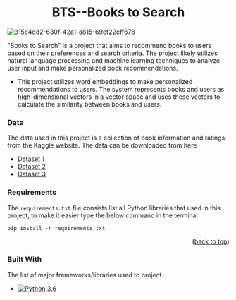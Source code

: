 <a name="readme-top"></a>

<h1 align="center">  BTS--Books to Search 
 </h1>

<p align="center">

![315e4dd2-630f-42a1-a815-69ef22cff678](https://user-images.githubusercontent.com/109160335/212213048-75e497ff-9775-471e-bfdf-0dba59a1540a.jpg)
</p>
"Books to Search" is a project that aims to recommend books to users based on their preferences and search criteria. The project likely utilizes natural language processing and machine learning techniques to analyze user input and make personalized book recommendations.

* This project utilizes word embeddings to make personalized recommendations to users. The system represents books and users as high-dimensional vectors in a vector space and uses these vectors to calculate the similarity between books and users.

### Data
The data used in this project is a collection of book information and ratings from the Kaggle website. The data can be downloaded from here
* [Dataset 1](https://www.kaggle.com/datasets/thomaskonstantin/top-270-rated-computer-science-programing-books)
* [Dataset 2](https://www.kaggle.com/datasets/mdwaquarazam/datasciencebook)
* [Dataset 3](https://www.kaggle.com/datasets/die9origephit/amazon-data-science-books)

### Requirements
The `requirements.txt` file consists list all Python libraries that used in this project, to make it easier type the below command in the terminal

```
pip install -r requirements.txt
```
<p align="right">(<a href="#readme-top">back to top</a>)</p>

### Built With

The list of major frameworks/libraries used to project.

* [![Python 3.6](https://img.shields.io/badge/python-3.6-blue.svg)](https://www.python.org/downloads/release/python-360/)


